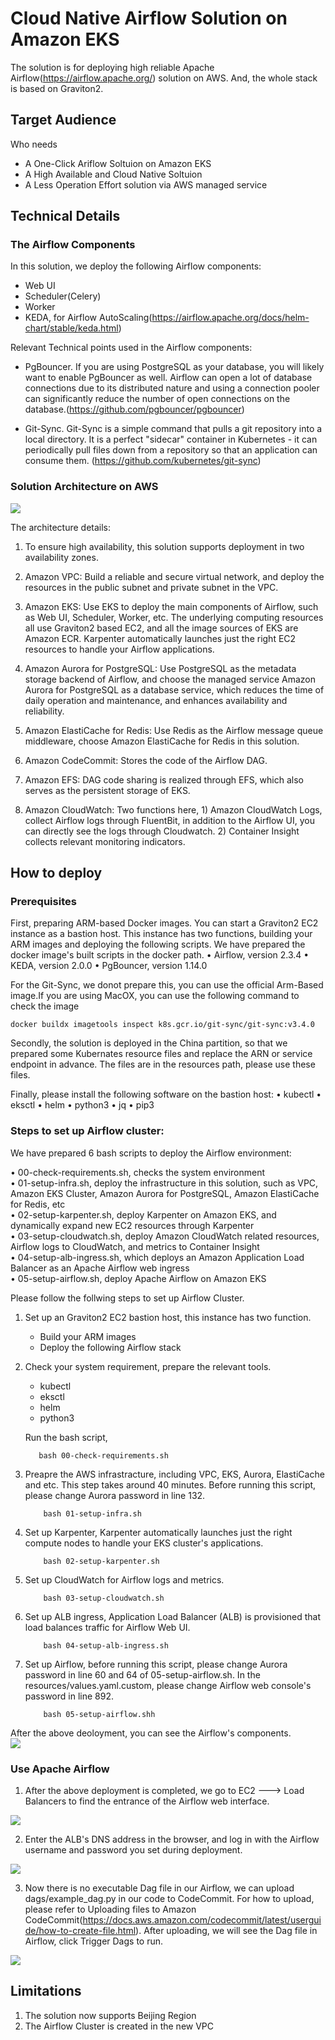 # Cloud Native Airflow Solution on Amazon EKS

The solution is for deploying high reliable Apache Airflow(https://airflow.apache.org/) solution on AWS. And, the whole stack is based on Graviton2. 

##  Target Audience
Who needs 
- A One-Click Ariflow Soltuion on Amazon EKS
- A High Available and Cloud Native Soltuion
- A Less Operation Effort solution via AWS managed service

## Technical Details

### The Airflow Components

In this solution, we deploy the following Airflow components:
- Web UI
- Scheduler(Celery)
- Worker
- KEDA, for Airflow AutoScaling(https://airflow.apache.org/docs/helm-chart/stable/keda.html)

Relevant Technical points used in the Airflow components:
- PgBouncer. If you are using PostgreSQL as your database, you will likely want to enable PgBouncer as well. Airflow can open a lot of database connections due to its distributed nature and using a connection pooler can significantly reduce the number of open connections on the database.(https://github.com/pgbouncer/pgbouncer)

- Git-Sync. Git-Sync is a simple command that pulls a git repository into a local directory. It is a perfect "sidecar" container in Kubernetes - it can periodically pull files down from a repository so that an application can consume them. (https://github.com/kubernetes/git-sync)


### Solution Architecture on AWS 


![](./images/architecture.png)

The architecture details:

1. To ensure high availability, this solution supports deployment in two availability zones.

2. Amazon VPC: Build a reliable and secure virtual network, and deploy the resources in the public subnet and private subnet in the VPC.

3. Amazon EKS: Use EKS to deploy the main components of Airflow, such as Web UI, Scheduler, Worker, etc. The underlying computing resources all use Graviton2 based EC2, and all the image sources of EKS are Amazon ECR. Karpenter automatically launches just the right EC2 resources to handle your Airflow applications.

4. Amazon Aurora for PostgreSQL: Use PostgreSQL as the metadata storage backend of Airflow, and choose the managed service Amazon Aurora for PostgreSQL as a database service, which reduces the time of daily operation and maintenance, and enhances availability and reliability.

5. Amazon ElastiCache for Redis: Use Redis as the Airflow message queue middleware, choose Amazon ElastiCache for Redis in this solution.

6. Amazon CodeCommit: Stores the code of the Airflow DAG.

7. Amazon EFS: DAG code sharing is realized through EFS, which also serves as the persistent storage of EKS.

8. Amazon CloudWatch: Two functions here, 1) Amazon CloudWatch Logs, collect Airflow logs through FluentBit, in addition to the Airflow UI, you can directly see the logs through Cloudwatch. 2) Container Insight collects relevant monitoring indicators.



## How to deploy
### Prerequisites

First, preparing ARM-based Docker images. You can start a Graviton2 EC2 instance as a bastion host. This instance has two functions, building your ARM images and deploying the following scripts. We have prepared the docker image's built scripts in the docker path.
• Airflow, version 2.3.4
• KEDA, version 2.0.0
• PgBouncer, version 1.14.0

For the Git-Sync, we donot prepare this, you can use the official Arm-Based image.If you are using MacOX, you can use the following command to check the image 
```
docker buildx imagetools inspect k8s.gcr.io/git-sync/git-sync:v3.4.0
```

Secondly, the solution is deployed in the China partition, so that we prepared some Kubernates resource files and replace the ARN or service endpoint in advance. The files are in the resources path, please use these files.

Finally, please install the following software on the bastion host:
• kubectl
• eksctl
• helm
• python3
• jq
• pip3


### Steps to set up Airflow cluster:

We have prepared 6 bash scripts to deploy the Airflow environment:  

• 00-check-requirements.sh, checks the system environment  
• 01-setup-infra.sh, deploy the infrastructure in this solution, such as VPC, Amazon EKS Cluster, Amazon Aurora for PostgreSQL, Amazon ElastiCache for Redis, etc  
• 02-setup-karpenter.sh, deploy Karpenter on Amazon EKS, and dynamically expand new EC2 resources through Karpenter  
• 03-setup-cloudwatch.sh, deploy Amazon CloudWatch related resources, Airflow logs to CloudWatch, and metrics to Container Insight  
• 04-setup-alb-ingress.sh, which deploys an Amazon Application Load Balancer as an Apache Airflow web ingress  
• 05-setup-airflow.sh, deploy Apache Airflow on Amazon EKS  

Please follow the follwing steps to set up Airflow Cluster.

1. Set up an Graviton2 EC2 bastion host, this instance has two function.
    - Build your ARM images
    - Deploy the following Airflow stack 

2. Check your system requirement, prepare the relevant tools.
    - kubectl
    - eksctl 
    - helm 
    - python3  
    
   Run the bash script,  
   
     ```
        bash 00-check-requirements.sh
     ```     
     
3. Preapre the AWS infrastracture, including VPC, EKS, Aurora, ElastiCache and etc. This step takes around 40 minutes. Before running this script, please change Aurora password in line 132.  
      
    ```   
        bash 01-setup-infra.sh
    ```    
4. Set up Karpenter, Karpenter automatically launches just the right compute nodes to handle your EKS cluster's applications.  
      
    ```   
        bash 02-setup-karpenter.sh
    ```    
5. Set up CloudWatch for Airflow logs and metrics.  
    
    ```   
        bash 03-setup-cloudwatch.sh  
    ```    
6. Set up ALB ingress, Application Load Balancer (ALB) is provisioned that load balances traffic for Airflow Web UI.   
    ``` 
        bash 04-setup-alb-ingress.sh
    ```

7. Set up Airflow, before running this script, please change Aurora password in line 60 and 64 of 05-setup-airflow.sh. In the resources/values.yaml.custom, please change Airflow web console's password in line 892.  
      
    ``` 
        bash 05-setup-airflow.shh
    ```
    
After the above deoloyment, you can see the Airflow's components.  
![](./images/airflow-component.png)

### Use Apache Airflow

1. After the above deployment is completed, we go to EC2 ---> Load Balancers to find the entrance of the Airflow web interface.  

![](./images/airflow-ui-loadbalancer.png)

2. Enter the ALB's DNS address in the browser, and log in with the Airflow username and password you set during deployment.  

![](./images/airflow-ui.png)

3. Now there is no executable Dag file in our Airflow, we can upload dags/example_dag.py in our code to CodeCommit. For how to upload, please refer to Uploading files to Amazon CodeCommit(https://docs.aws.amazon.com/codecommit/latest/userguide/how-to-create-file.html). After uploading, we will see the Dag file in Airflow, click Trigger Dags to run.  

![](./images/airflow-dags.png)


## Limitations
1. The solution now supports Beijing Region 
2. The Airflow Cluster is created in the new VPC
